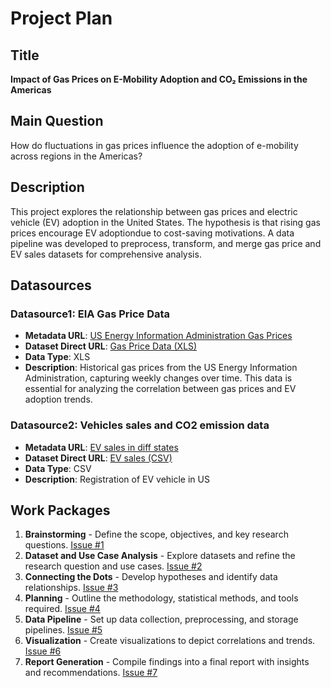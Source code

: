 # Project Plan

## Title
**Impact of Gas Prices on E-Mobility Adoption and CO₂ Emissions in the Americas**

## Main Question
How do fluctuations in gas prices influence the adoption of e-mobility  across regions in the Americas?

## Description
This project explores the relationship between gas prices and electric vehicle (EV) adoption in the United States. The hypothesis is that rising gas prices encourage EV adoptiondue to cost-saving motivations. A data pipeline was developed to preprocess, transform, and merge gas price and EV sales datasets for comprehensive analysis.

## Datasources
### Datasource1: EIA Gas Price Data
* **Metadata URL**: [US Energy Information Administration Gas Prices](https://www.eia.gov/dnav/pet/hist/LeafHandler.ashx?n=pet&s=emm_epm0_pte_nus_dpg&f=w)
* **Dataset Direct URL**: [Gas Price Data (XLS)](https://www.eia.gov/dnav/pet/hist_xls/EMM_EPM0_PTE_NUS_DPGw.xls)
* **Data Type**: XLS
* **Description**: Historical gas prices from the US Energy Information Administration, capturing weekly changes over time. This data is essential for analyzing the correlation between gas prices and EV adoption trends.

### Datasource2: Vehicles sales and CO2 emission data
* **Metadata URL**: [EV sales in diff states](https://www.atlasevhub.com/materials/state-ev-registration-data/#data)
* **Dataset Direct URL**: [EV sales (CSV)](https://www.atlasevhub.com/materials/state-ev-registration-data/#data)
* **Data Type**: CSV
* **Description**: Registration of EV vehicle in US 


## Work Packages

1. **Brainstorming** - Define the scope, objectives, and key research questions. [Issue #1][i1]
2. **Dataset and Use Case Analysis** - Explore datasets and refine the research question and use cases. [Issue #2][i2]
3. **Connecting the Dots** - Develop hypotheses and identify data relationships. [Issue #3][i3]
4. **Planning** - Outline the methodology, statistical methods, and tools required. [Issue #4][i4]
5. **Data Pipeline** - Set up data collection, preprocessing, and storage pipelines. [Issue #5][i5]
6. **Visualization** - Create visualizations to depict correlations and trends. [Issue #6][i6]
7. **Report Generation** - Compile findings into a final report with insights and recommendations. [Issue #7][i7]

[i1]: https://github.com/harikrishnan06/made-if76evax/issues/1
[i2]: https://github.com/harikrishnan06/made-if76evax/issues/2
[i3]: https://github.com/harikrishnan06/made-if76evax/issues/3
[i4]: https://github.com/harikrishnan06/made-if76evax/issues/4
[i5]: https://github.com/harikrishnan06/made-if76evax/issues/5
[i6]: https://github.com/harikrishnan06/made-if76evax/issues/6
[i7]: https://github.com/harikrishnan06/made-if76evax/issues/7
